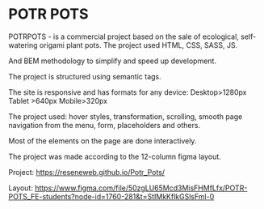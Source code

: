 # POTR POTS

POTRPOTS - is a commercial project based on the sale of ecological, self-watering origami plant pots.
The project used HTML, CSS, SASS, JS.

And BEM methodology to simplify and speed up development.

The project is structured using semantic tags.

The site is responsive and has formats for any device:
Desktop>1280px
Tablet >640px
Mobile>320px

The project used: hover styles, transformation, scrolling, smooth page navigation from the menu, form, placeholders and others.

Most of the elements on the page are done interactively.

The project was made according to the 12-column figma layout.

Project: https://reseneweb.github.io/Potr_Pots/

Layout: https://www.figma.com/file/50zgLU65Mcd3MisFHMfLfx/POTR-POTS_FE-students?node-id=1760-281&t=StIMkKflkGSlsFml-0
